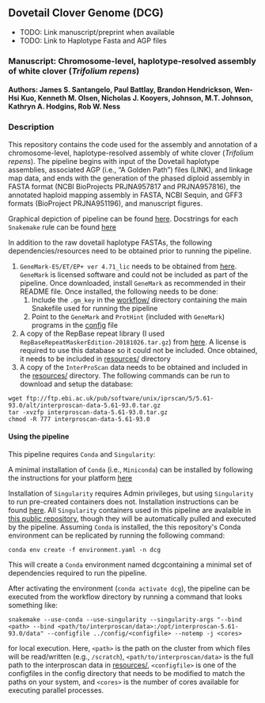 ## Dovetail Clover Genome (DCG)

- TODO: Link manuscript/preprint when available
- TODO: Link to Haplotype Fasta and AGP files

### Manuscript: Chromosome-level, haplotype-resolved assembly of white clover (*Trifolium repens*)
#### Authors: James S. Santangelo, Paul Battlay, Brandon Hendrickson, Wen-Hsi Kuo, Kenneth M. Olsen, Nicholas J. Kooyers, Johnson, M.T. Johnson, Kathryn A. Hodgins, Rob W. Ness



### Description

This repository contains the code used for the assembly and annotation of a
chromosome-level, haplotype-resolved assembly of white clover (*Trifolium
repens*). The pipeline begins with input of the Dovetail haplotype assemblies,
associated AGP (i.e., “A Golden Path”) files (LINK), and linkage map data, 
and ends with the generation of the phased diploid assembly in FASTA format
(NCBI BioProjects PRJNA957817 and PRJNA957816), the annotated haploid mapping
assembly in FASTA, NCBI Sequin, and GFF3 formats (BioProject PRJNA951196), and
manuscript figures.

Graphical depiction of pipeline can be found [here](./workflow/rulegraph.pdf).
Docstrings for each `Snakemake` rule can be found [here](./docstrings.txt)

In addition to the raw dovetail haplotype FASTAs, the following
dependencies/resources need to be obtained prior to running the pipeline.

1. `GeneMark-ES/ET/EP+ ver 4.71_lic` needs to be obtained from
   [here](http://topaz.gatech.edu/Genemark/license_download.cgi). `GeneMark` is
   licensed software and could not be included as part of the pipeline. Once
   downloaded, install `GeneMark` as recommended in their README file. Once
   installed, the following needs to be done:  
    1. Include the `.gm_key` in the [workflow/](./workflow) directory containing the main Snakefile used for running the pipeline
    2. Point to the `GeneMark` and `ProtHint` (included with `GeneMark`) programs in the [config](./config/hpcnode.yaml) file
2. A copy of the RepBase repeat library (I used
   `RepBaseRepeatMaskerEdition-20181026.tar.gz`) from
   [here](https://www.girinst.org/repbase/). A license is required to use this
   database so it could not be included. Once obtained, it needs to be included
   in [resources/](./resources) directory
3. A copy of the `InterProScan` data needs to be obtained and included in the
   [resources/](./resources) directory. The following commands can be run to
   download and setup the database:

```
wget ftp://ftp.ebi.ac.uk/pub/software/unix/iprscan/5/5.61-93.0/alt/interproscan-data-5.61-93.0.tar.gz
tar -xvzfp interproscan-data-5.61-93.0.tar.gz
chmod -R 777 interproscan-data-5.61-93.0
```

#### Using the pipeline

This pipeline requires `Conda` and `Singularity`:

A minimal installation of `Conda` (i.e., `Miniconda`) can be installed by
following the instructions for your platform
[here](https://docs.conda.io/projects/conda/en/latest/user-guide/install/index.html)

Installation of `Singularity` requires Admin privileges, but using
`Singularity` to run pre-created containers does not. Installation instructions
can be found [here](https://docs.sylabs.io/guides/latest/admin-guide/). All
`Singularity` containers used in this pipeline are avalaible in [this public
repository](https://cloud.sylabs.io/library/james-s-santangelo), though they
will be automatically pulled and executed by the pipeline.
Assuming `Conda` is installed, the this repository's Conda environment can be
replicated by running the following command:

```
conda env create -f environment.yaml -n dcg 
```

This will create a `Conda` environment named dcgcontaining a minimal set of dependencies required to run the pipeline. 

After activating the environment (`conda activate dcg`), the pipeline can be
executed from the workflow directory by running a command that looks something
like:

```
snakemake --use-conda --use-singularity --singularity-args "--bind <path> --bind <path/to/interproscan/data>:/opt/interproscan-5.61-93.0/data" --configfile ../config/<configfile> --notemp -j <cores>
```

for local execution. Here, `<path>` is the path on the cluster from which files
will be read/written (e.g., `/scratch`), `<path/to/interproscan/data>` is
the full path to the interproscan data in [resources/](./resources),
`<configfile>` is one of the configfiles in the config directory that needs
to be modified to match the paths on your system, and `<cores>` is the
number of cores available for executing parallel processes.

